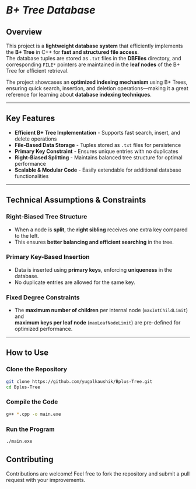 # *B+ Tree Database*

## Overview  

This project is a **lightweight database system** that efficiently implements the **B+ Tree** in C++ for **fast and structured file access**.  
The database tuples are stored as `.txt` files in the **DBFiles** directory, and corresponding `FILE*` pointers are maintained in the **leaf nodes** of the B+ Tree for efficient retrieval.  

The project showcases an **optimized indexing mechanism** using B+ Trees, ensuring quick search, insertion, and deletion operations—making it a great reference for learning about **database indexing techniques**.  

---

## Key Features  

- **Efficient B+ Tree Implementation** - Supports fast search, insert, and delete operations  
- **File-Based Data Storage** - Tuples stored as `.txt` files for persistence  
- **Primary Key Constraint** - Ensures unique entries with no duplicates  
- **Right-Biased Splitting** - Maintains balanced tree structure for optimal performance  
- **Scalable & Modular Code** - Easily extendable for additional database functionalities  

---

## Technical Assumptions & Constraints  

### Right-Biased Tree Structure  
- When a node is **split**, the **right sibling** receives one extra key compared to the left.  
- This ensures **better balancing and efficient searching** in the tree.  

### Primary Key-Based Insertion  
- Data is inserted using **primary keys**, enforcing **uniqueness** in the database.  
- No duplicate entries are allowed for the same key.  

### Fixed Degree Constraints  
- The **maximum number of children** per internal node (`maxIntChildLimit`) and  
  **maximum keys per leaf node** (`maxLeafNodeLimit`) are pre-defined for optimized performance.  

---
## How to Use  

### Clone the Repository  
```sh
git clone https://github.com/yugalkaushik/Bplus-Tree.git
cd Bplus-Tree 
```
### Compile the Code
```sh
g++ *.cpp -o main.exe
```
### Run the Program
```sh
./main.exe
```

## Contributing
Contributions are welcome! Feel free to fork the repository and submit a pull request with your improvements.
